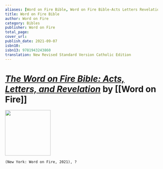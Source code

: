 ```yaml
---
aliases: [Word on Fire Bible, Word on Fire Bible-Acts Letters Revelation, Word on Fire Bible-Vol II]
title: Word on Fire Bible
author: Word on Fire
category: Bibles
publisher: Word on Fire
total_page: 
cover_url: 
publish_date: 2021-09-07
isbn10: 
isbn13: 9781943243860
translation: New Revised Standard Version Catholic Edition
---
```

# *[The Word on Fire Bible: Acts, Letters, and Revelation](https://bookstore.wordonfire.org/products/the-word-on-fire-bible-volume-ii)* by [[Word on Fire]]

<img src="https://cdn.shopify.com/s/files/1/0005/3195/5769/products/volii800x800_800x.png?v=1642448058" width=150>

`(New York: Word on Fire, 2021), ?`